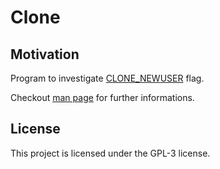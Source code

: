 # Clone 

## Motivation

Program to investigate [CLONE_NEWUSER](https://lwn.net/Articles/673597/) flag.

Checkout [man page](https://man7.org/linux/man-pages/man2/clone.2.html) for further informations.

## License

This project is licensed under the GPL-3 license.
